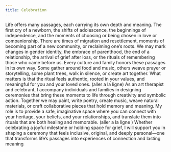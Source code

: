 ```yaml
---
title: Celebration
---
```


Life offers many passages, each carrying its own depth and meaning. The first cry of a newborn, the shifts of adolescence, the beginnings of independence, and the moments of choosing or being chosen in love or companionship. There are times of migration and resettlement, moments of becoming part of a new community, or reclaiming one’s roots. We may mark changes in gender identity, the embrace of parenthood, the end of a relationship, the arrival of grief after loss, or the rituals of remembering those who came before us.
Every culture and family honors these passages in its own way. Some gather around food and music, others weave prayer or storytelling, some plant trees, walk in silence, or create art together. What matters is that the ritual feels authentic, rooted in your values, and meaningful for you and your loved ones. (aller a la ligne) As an art therapist and celebrant, I accompany individuals and families in designing ceremonies that bring these moments to life through creativity and symbolic action. Together we may paint, write poetry, create music, weave natural materials, or craft collaborative pieces that hold memory and meaning. My role is to provide a safe, imaginative space where you can connect with your heritage, your beliefs, and your relationships, and translate them into rituals that are both healing and memorable. (aller a la ligne )
Whether celebrating a joyful milestone or holding space for grief, I will support you in shaping a ceremony that feels inclusive, original, and deeply personal—one that transforms life’s passages into experiences of connection and lasting meaning
